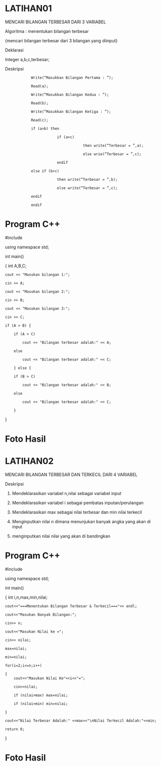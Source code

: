 # LATIHAN01

MENCARI BILANGAN TERBESAR DARI 3 VARIABEL
    
Algoritma : menentukan bilangan terbesar

 {mencari bilangan terbesar dari 3 bilangan yang diinput}
            
Deklarasi
                
 Integer a,b,c,terbesar;
                
Deskripsi 

                Write(“Masukkan Bilangan Pertama : ”);
                
                Read(a);
                
                Write(“Masukkan Bilangan Kedua : ”);
                
                Read(b);
                
                Write(“Masukkan Bilangan Ketiga : ”);
                
                Read(c);
                
                if (a>b) then
                
                            if (a>c)
                            
                                        then write(“Terbesar = ”,a);
                                        
                                        else wrie(“Terbesar = ”,c);
                                        
                            endif
                            
                else if (b>c)
                
                            then write(“Terbesar = ”,b);
                            
                            else write(“Terbesar = ”,c);
                            
                endif
                
                endif
                
# Program C++

#include <iostream>

using namespace std;

int main()

{
    int  A,B,C;
    
    cout << "Masukan bilangan 1:";
    
	cin >> A;

	cout << "Masukan bilangan 2:";
  
	cin >> B;

	cout << "Masukan bilangan 3:";
  
	cin >> C;

	if (A > B) {
  
		if (A > C)
    
			cout << "Bilangan terbesar adalah:" << A;
      
		else
    
			cout << "Bilangan terbesar adalah:" << C;
      
	    } else {
      
		if (B > C)
    
			cout << "Bilangan terbesar adalah:" << B;
      
		else
    
			cout << "Bilangan terbesar adalah:" << C;
      
        }
        
}

# Foto Hasil


# LATIHAN02

MENCARI BILANGAN TERBESAR DAN TERKECIL DARI 4 VARIABEL

Deskripsi

1. Mendeklarasikan variabel n,nilai sebagai variabel input

2. Mendeklarasikan variabel i sebagai pembatas inputan/perulangan 

3. Mendeklarasikan max sebagai nilai terbesar dan min nilai terkecil

4. Menginputkan nilai n dimana menunjukan banyak angka yang akan di input

5. menginputkan nilai nilai yang akan di bandingkan

# Program C++

#include <iostream>
	
using namespace std;

int main()

{
    int i,n,max,min,nilai;
    
    cout<<"===Menentukan Bilangan Terbesar & Terkecil==="<< endl;
    
    cout<<"Masukan Banyak Bilangan:";
    
    cin>> n;
    
    cout<<"Masukan Nilai ke =";
    
    cin>> nilai;
    
    max=nilai;
    
    min=nilai;
    
    for(i=2;i<=n;i++)
    
    {
        cout<<"Masukan Nilai Ke"<<i<<"=";
	
        cin>>nilai;
	
        if (nilai>max) max=nilai;
	
        if (nilai<min) min=nilai;
	
    }
    
    cout<<"Nilai Terbesar Adalah:" <<max<<"\nNilai Terkecil Adalah:"<<min;
    
    return 0;
    
}

# Foto Hasil








